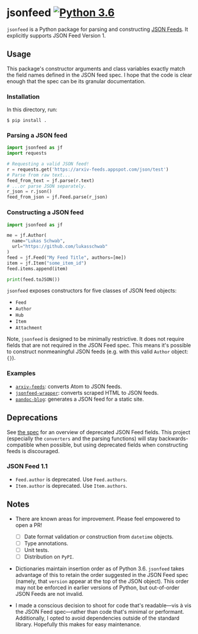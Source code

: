 # jsonfeed [![Python 3.6](https://img.shields.io/badge/python-3.6-blue.svg)](https://www.python.org/downloads/release/python-360/)

`jsonfeed` is a Python package for parsing and constructing [JSON Feeds](https://jsonfeed.org/version/1). It explicitly supports JSON Feed Version 1.

## Usage

This package's constructor arguments and class variables exactly match the field names defined in the JSON feed spec. I hope that the code is clear enough that the spec can be its granular documentation.

### Installation

In this directory, run:

```shell
$ pip install .
```

### Parsing a JSON feed

```python
import jsonfeed as jf
import requests

# Requesting a valid JSON feed!
r = requests.get('https://arxiv-feeds.appspot.com/json/test')
# Parse from raw text...
feed_from_text = jf.parse(r.text)
# ...or parse JSON separately.
r_json = r.json()
feed_from_json = jf.Feed.parse(r_json)
```

### Constructing a JSON feed

```python
import jsonfeed as jf

me = jf.Author(
  name="Lukas Schwab",
  url="https://github.com/lukasschwab"
)
feed = jf.Feed("My Feed Title", authors=[me])
item = jf.Item("some_item_id")
feed.items.append(item)

print(feed.toJSON())
```

`jsonfeed` exposes constructors for five classes of JSON feed objects:

+ `Feed`
+ `Author`
+ `Hub`
+ `Item`
+ `Attachment`

Note, `jsonfeed` is designed to be minimally restrictive. It does not require fields that are not required in the JSON Feed spec. This means it's possible to construct nonmeaningful JSON feeds (e.g. with this valid `Author` object: `{}`).

### Examples

+ [`arxiv-feeds`](https://github.com/lukasschwab/arxiv-feeds): converts Atom to JSON feeds.
+ [`jsonfeed-wrapper`](https://github.com/lukasschwab/jsonfeed-wrapper): converts scraped HTML to JSON feeds.
+ [`pandoc-blog`](https://github.com/lukasschwab/pandoc-blog): generates a JSON feed for a static site.

## Deprecations

See [the spec](https://jsonfeed.org/) for an overview of deprecated JSON Feed fields. This project (especially the `converters` and the parsing functions) will stay backwards-compatible when possible, but using deprecated fields when constructing feeds is discouraged.

### JSON Feed 1.1

+ `Feed.author` is deprecated. Use `Feed.authors`.
+ `Item.author` is deprecated. Use `Item.authors`.

## Notes

+ There are known areas for improvement. Please feel empowered to open a PR!
  - [ ] Date format validation *or* construction from `datetime` objects.
  - [ ] Type annotations.
  - [ ] Unit tests.
  - [ ] Distribution on `PyPI`.

+ Dictionaries maintain insertion order as of Python 3.6. `jsonfeed` takes advantage of this to retain the order suggested in the JSON Feed spec (namely, that `version` appear at the top of the JSON object). This order may not be enforced in earlier versions of Python, but out-of-order JSON Feeds are not invalid.

+ I made a conscious decision to shoot for code that's readable––vis à vis the JSON Feed spec––rather than code that's minimal or performant. Additionally, I opted to avoid dependencies outside of the standard library. Hopefully this makes for easy maintenance.
